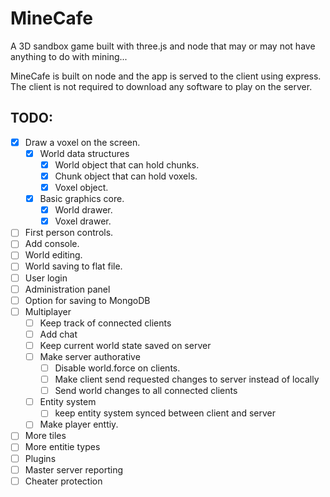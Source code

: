 # MineCafe
A 3D sandbox game built with three.js and node that may or may not have anything to do with mining...

MineCafe is built on node and the app is served to the client using express. The client is not required to download any software to play on the server.

## TODO:
- [x] Draw a voxel on the screen.
  - [x] World data structures
    - [x] World object that can hold chunks.
    - [x] Chunk object that can hold voxels.
    - [x] Voxel object.
  - [x] Basic graphics core.
    - [x] World drawer.
    - [x] Voxel drawer.
- [ ] First person controls.
- [ ] Add console.
- [ ] World editing.
- [ ] World saving to flat file.
- [ ] User login
- [ ] Administration panel
- [ ] Option for saving to MongoDB
- [ ] Multiplayer
  - [ ] Keep track of connected clients
  - [ ] Add chat
  - [ ] Keep current world state saved on server
  - [ ] Make server authorative
    - [ ] Disable world.force on clients.
    - [ ] Make client send requested changes to server instead of locally
    - [ ] Send world changes to all connected clients
  - [ ] Entity system
    - [ ] keep entity system synced between client and server 
  - [ ] Make player enttiy.
- [ ] More tiles
- [ ] More entitie types
- [ ] Plugins
- [ ] Master server reporting
- [ ] Cheater protection
